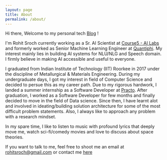 ```yaml
---
layout: page
title: About
permalink: /about/
---
```


Hi there, Welcome to my personal tech [Blog](https://rohitsroch.github.io/#latest-posts) !

I'm Rohit Sroch currently working as a Sr. AI Scientist at [Course5 - AI Labs](https://www.course5i.com/ai-labs/) and formerly worked as Senior Machine Learning Engineer at [Quantiphi](https://www.quantiphi.com/). My interest mainly lies in building AI systems for NLU/NLG and Speech domain. I firmly believe in making AI accessible and useful to everyone.

I graduated from Indian Institute of Technology (IIT) Roorkee in 2017 under the discipline of Metallurgical & Materials Engineering. During my undergraduate days, I got my interest in field of Computer Science and decided to persue this as my career path. Due to my rigorous hardwork, I landed a summer internship as a Software Developer at [Practo](https://www.practo.com/). After graduation, I worked as a Software Developer for few months and finally decided to move in the field of Data science. Since then, I have learnt alot and involved in ideating/building solution architecture for some of the most difficult problem statements. Also, I always like to approach any problem with a research mindset.   

In my spare time, I like to listen to music with profound lyrics that deeply move me, watch sci-fi/comedy movies and love to discuss about space theories.

If you want to talk to me, feel free to shoot me an email at <rohitsroch@gmail.com> or contact me [here](https://rohitsroch.github.io/contact/)